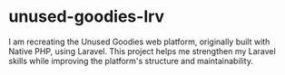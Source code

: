 # unused-goodies-lrv
I am recreating the Unused Goodies web platform, originally built with Native PHP, using Laravel. This project helps me strengthen my Laravel skills while improving the platform's structure and maintainability.
